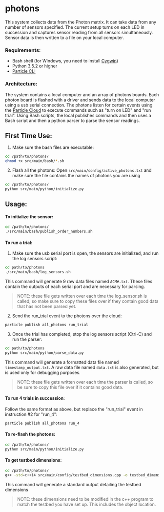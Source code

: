 # photons
This system collects data from the Photon matrix. It can take data from any number of sensors specified. The current setup turns on each LED in succession and captures sensor reading from all sensors simultaneously. Sensor data is then written to a file on your local computer.

### Requirements:
* Bash shell (for Windows, you need to install [Cygwin](https://www.cygwin.com/))
* Python 3.5.2 or higher
* [Particle CLI](https://www.particle.io/products/development-tools/particle-command-line-interface)

### Architecture:
The system contains a local computer and an array of photons boards. Each photon board is flashed with a driver and sends data to the local computer using a usb serial connection. The photons listen for certain events using the [Particle Cloud](https://www.particle.io/products/platform/particle-cloud) to execute commands such as "turn on LED" and "run trial". Using Bash scripts, the local publishes commands and then uses a Bash script and then a python parser to parse the sensor readings.

## First Time Use:
1. Make sure the bash files are executable:
```bash
cd /path/to/photons/
chmod +x src/main/bash/*.sh
```

2. Flash all the photons:
Open `src/main/config/active_photons.txt` and make sure the file contains the names of photons you are using
```bash
cd /path/to/photons/
python src/main/python/initialize.py
```

## Usage:

#### To initialize the sensor: 
```bash
cd /path/to/photons/
./src/main/bash/publish_order_numbers.sh
```

#### To run a trial:
1. Make sure the usb serial port is open, the sensors are initialized, and run the log sensors script:
```bash
cd path/to/photons
./src/main/bash/log_sensors.sh
```
This command will generate 9 raw data files named `ACM#.txt`. These files contain the outputs of each serial port and are necessary for parsing.
> NOTE: these file gets written over each time the log_sensor.sh is called, so make sure to copy these files over if they contain good data that has not been parsed yet.
2. Send the run_trial event to the photons over the cloud:
```bash
particle publish all_photons run_trial
```
3. Once the trial has completed, stop the log sensors script (Ctrl-C) and run the parser:
```bash
cd path/to/photons
python src/main/python/parse_data.py
```
This command will generate a formatted data file named `timestamp_output.txt`. A raw data file named `data.txt` is also generated, but is used only for debugging purposes.
> NOTE: these file gets written over each time the parser is called, so be sure to copy this file over if it contains good data. 

#### To run 4 trials in succession:
Follow the same format as above, but replace the "run_trial" event in instruction #2 for "run_4":
```bash
particle publish all_photons run_4
```

#### To re-flash the photons:
```bash
cd /path/to/photons/
python src/main/python/initialize.py
```
#### To get testbed dimensions:
```bash
cd /path/to/photons/
g++ -std=c++14 src/main/config/testbed_dimensions.cpp -o testbed_dimensions && ./testbed_dimensions
```
This command will generate a standard output detailing the testbed dimensions
> NOTE: these dimensions need to be modified in the c++ program to match the testbed you have set up. This includes the object location.

